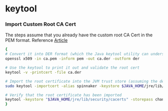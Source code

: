 # keytool

### Import Custom Root CA Cert

The steps assume that you already have the custom root CA Cert in the PEM format. Reference [Article](https://connect2id.com/blog/importing-ca-root-cert-into-jvm-trust-store)

```bash
{
# Convert it into DER format (which the Java keytool utility can understand)
openssl x509 -in ca.pem -inform pem -out ca.der -outform der

# Use the keytool to print it out and validate the root cert
keytool -v -printcert -file ca.der

# Import the root certificate into the JVM trust store (assuming the default store password is changeit)
sudo keytool -importcert -alias spinnaker -keystore $JAVA_HOME/jre/lib/security/cacerts -storepass changeit -file ca.der

# Verify that the root certificate has been imported
keytool -keystore "$JAVA_HOME/jre/lib/security/cacerts" -storepass changeit -list | grep spinnaker
}

```
